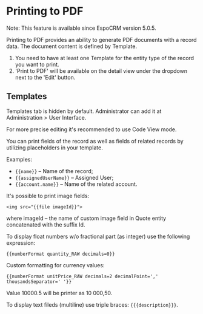 # Printing to PDF

Note: This feature is available since EspoCRM version 5.0.5.

Printing to PDF provides an ability to generate PDF documents with a record data. The document content is defined by Template.


1. You need to have at least one Template for the entity type of the record you want to print.
2. 'Print to PDF' will be available on the detail view under the dropdown next to the 'Edit' button.

## Templates

Templates tab is hidden by default. Administrator can add it at Administration > User Interface.

For more precise editing it's recommended to use Code View mode.

You can print fields of the record as well as fields of related records by utilizing placeholders in your template.

Examples: 

* `{{name}}` – Name of the record;
* `{{assignedUserName}}` – Assigned User;
* `{{account.name}}` – Name of the related account.

It's possible to print image fields:
```
<img src="{{file imageId}}">
```

where imageId – the name of custom image field in Quote entity concatenated with the suffix Id.

To display float numbers w/o fractional part (as integer) use the following expression:
```
{{numberFormat quantity_RAW decimals=0}}
```

Custom formatting for currency values:
```
{{numberFormat unitPrice_RAW decimals=2 decimalPoint=',' thousandsSeparator=' '}}
```

Value 10000.5 will be printer as 10 000,50.

To display text fileds (multiline) use triple braces: ```{{{description}}}```.
